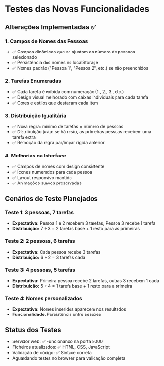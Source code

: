 # Testes das Novas Funcionalidades

## Alterações Implementadas ✅

### 1. Campos de Nomes das Pessoas
- ✅ Campos dinâmicos que se ajustam ao número de pessoas selecionado
- ✅ Persistência dos nomes no localStorage
- ✅ Nomes padrão ("Pessoa 1", "Pessoa 2", etc.) se não preenchidos

### 2. Tarefas Enumeradas
- ✅ Cada tarefa é exibida com numeração (1., 2., 3., etc.)
- ✅ Design visual melhorado com caixas individuais para cada tarefa
- ✅ Cores e estilos que destacam cada item

### 3. Distribuição Igualitária
- ✅ Nova regra: mínimo de tarefas = número de pessoas
- ✅ Distribuição justa: se há resto, as primeiras pessoas recebem uma tarefa extra
- ✅ Remoção da regra par/ímpar rígida anterior

### 4. Melhorias na Interface
- ✅ Campos de nomes com design consistente
- ✅ Ícones numerados para cada pessoa
- ✅ Layout responsivo mantido
- ✅ Animações suaves preservadas

## Cenários de Teste Planejados

### Teste 1: 3 pessoas, 7 tarefas
- **Expectativa:** Pessoa 1 e 2 recebem 3 tarefas, Pessoa 3 recebe 1 tarefa
- **Distribuição:** 7 ÷ 3 = 2 tarefas base + 1 resto para as primeiras

### Teste 2: 2 pessoas, 6 tarefas
- **Expectativa:** Cada pessoa recebe 3 tarefas
- **Distribuição:** 6 ÷ 2 = 3 tarefas cada

### Teste 3: 4 pessoas, 5 tarefas
- **Expectativa:** Primeira pessoa recebe 2 tarefas, outras 3 recebem 1 cada
- **Distribuição:** 5 ÷ 4 = 1 tarefa base + 1 resto para a primeira

### Teste 4: Nomes personalizados
- **Expectativa:** Nomes inseridos aparecem nos resultados
- **Funcionalidade:** Persistência entre sessões

## Status dos Testes
- Servidor web: ✅ Funcionando na porta 8000
- Ficheiros atualizados: ✅ HTML, CSS, JavaScript
- Validação de código: ✅ Sintaxe correta
- Aguardando testes no browser para validação completa

